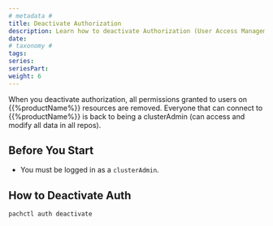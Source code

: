 ```yaml
---
# metadata # 
title: Deactivate Authorization
description: Learn how to deactivate Authorization (User Access Management) in {{%productName%}}.
date: 
# taxonomy #
tags: 
series:
seriesPart:
weight: 6
---
```


When you deactivate authorization, all permissions granted to users on {{%productName%}} resources are removed. Everyone that can connect to {{%productName%}} is back to being a clusterAdmin (can access and modify all data in all repos).

## Before You Start 

- You must be logged in as a `clusterAdmin`.

## How to Deactivate Auth 

```s
pachctl auth deactivate
```
